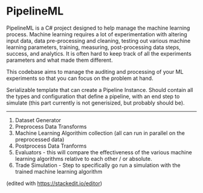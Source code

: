PipelineML
==========

PipelineML is a C# project designed to help manage the machine learning process. Machine learning requires a lot of experimentation with altering input data, data pre-processing and 
cleaning, testing out various machine learning parameters, training, measuring, post-processing data steps, success, and analytics. It is often hard to keep track of all the experiments parameters and what made them different. 

This codebase aims to manage the auditing and processing of your ML experiments so that you can focus on the problem at hand.

Serializable template that can create a Pipeline Instance. Should contain all the types and configuration 
that define a pipeline, with an end step to simulate (this part currently is not generisized, but probably should be).


----------


 1. Dataset Generator
 2. Preprocess Data Transforms
 3. Machine Learning Algorithim collection (all can run in parallel on the preprocessed data)
 4. Postprocess Data Tranforms
 5. Evaluators - this will compare the effectiveness of the various machine learning algorithms relative to each other / or absolute.
 6. Trade Simulation - Step to specifically go run a simulation with the trained machine learning algorithm


(edited with https://stackedit.io/editor)

